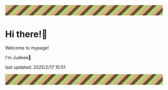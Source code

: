 <!-- Header image -->
<img src="./pokemon/pokemon_28.png" width="1000">

# Hi there!👋

Welcome to mypage!

I'm Judeee🐷

last updated: 2025/2/17 10:51

<!-- Footer image -->
<img src="./pokemon/pokemon_28.png" width="1000">
